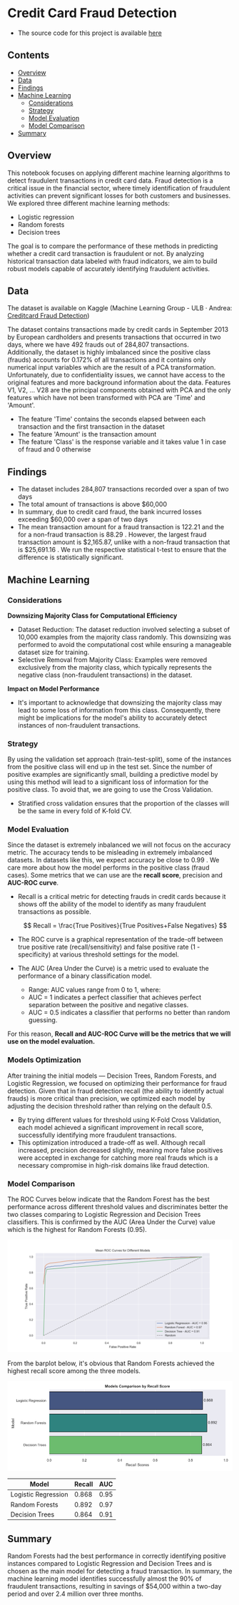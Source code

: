 # Credit Card Fraud Detection
- The source code for this project is available [here](https://github.com/leonemma/detect-frauds-in-creditcards/blob/main/creditcard-fraud-detector.ipynb)
## Contents
- [Overview](#Overview)
- [Data](#Data)
- [Findings](#Findings)
- [Machine Learning](#Machine-Learning)
   - [Considerations](#Considerations)
   - [Strategy](#Strategy)
   - [Model Evaluation](#Model-Evaluation)
   - [Model Comparison](#Model-Comparison)
- [Summary](#Summary)

## Overview
This notebook focuses on applying different machine learning algorithms to detect fraudulent transactions in credit card data. Fraud detection is a critical issue in the financial sector, where timely identification of fraudulent activities can prevent significant losses for both customers and businesses.  
We explored three different machine learning methods:
- Logistic regression
- Random forests
- Decision trees
  
The goal is to compare the performance of these methods in predicting whether a credit card transaction is fraudulent or not. By analyzing historical transaction data labeled with fraud indicators, we aim to build robust models capable of accurately identifying fraudulent activities.
## Data 
The dataset is available on Kaggle (Machine Learning Group - ULB · Andrea: [Creditcard Fraud Detection](https://www.kaggle.com/datasets/mlg-ulb/creditcardfraud))

The dataset contains transactions made by credit cards in September 2013 by European cardholders and presents transactions that occurred in two days, where we have 492 frauds out of 284,807 transactions.   
Additionally, the dataset is highly imbalanced since the positive class (frauds) accounts for 0.172% of all transactions and it contains only numerical input variables which are the result of a PCA transformation. Unfortunately, due to confidentiality issues, we cannot have access to the original features and more background information about the data. Features V1, V2, … V28 are the principal components obtained with PCA and the only features which have not been transformed with PCA are 'Time' and 'Amount'. 
- The feature 'Time' contains the seconds elapsed between each transaction and the first transaction in the dataset
- The feature 'Amount' is the transaction amount 
- The feature 'Class' is the response variable and it takes value 1 in case of fraud and 0 otherwise  

## Findings
- The dataset includes 284,807 transactions recorded over a span of two days
- The total amount of transactions is above $60,000
- In summary, due to credit card fraud, the bank incurred losses exceeding $60,000 over a span of two days
- The mean transaction amount for a fraud transaction is 122.21 and the for a non-fraud transaction is 88.29 . However, the largest fraud transaction amount is $2,165.87, unlike with a non-fraud transaction that is $25,691.16 . We run the respective statistical t-test to ensure that the difference is statistically significant.

## Machine Learning
### Considerations
**Downsizing Majority Class for Computational Efficiency**  
- Dataset Reduction: The dataset reduction involved selecting a subset of 10,000 examples from the majority class randomly. This downsizing was performed to avoid the computational cost while ensuring a manageable dataset size for training.
- Selective Removal from Majority Class: Examples were removed exclusively from the majority class, which typically represents the negative class (non-fraudulent transactions) in the dataset.
  
**Impact on Model Performance**
- It's important to acknowledge that downsizing the majority class may lead to some loss of information from this class. Consequently, there might be implications for the model's ability to accurately detect instances of non-fraudulent transactions.

### Strategy
By using the validation set approach (train-test-split), some of the instances from the positive class will end up in the test set. Since the number of positive examples are significantly small, building a predictive model by using this method will lead to a significant loss of information for the positive class.
To avoid that, we are going to use the Cross Validation.  
- Stratified cross validation ensures that the proportion of the classes will be the same in every fold of K-fold CV.

### Model Evaluation
Since the dataset is extremely inbalanced we will not focus on the accuracy metric. The accuracy tends to be misleading in extremely imbalanced datasets. In datasets like this, we expect accuracy be close to 0.99 . We care more about how the model performs in the positive class (fraud cases). Some metrics that we can use are the **recall score**, precision and **AUC-ROC curve**.
- Recall is a critical metric for detecting frauds in credit cards because it shows off the ability of the model to identify as many fraudulent transactions as possible.

     $$ Recall = \frac{True Positives}{True Positives+False Negatives} $$  

- The ROC curve is a graphical representation of the trade-off between true positive rate (recall/sensitivity) and false positive rate (1 - specificity) at various threshold settings for the model.
- The AUC (Area Under the Curve) is a metric used to evaluate the performance of a binary classification model.
   - Range: AUC values range from 0 to 1, where:
   - AUC = 1 indicates a perfect classifier that achieves perfect separation between the positive and negative classes.
   - AUC = 0.5 indicates a classifier that performs no better than random guessing.  

For this reason, **Recall and AUC-ROC Curve will be the metrics that we will use on the model evaluation.**

### Models Optimization
After training the initial models — Decision Trees, Random Forests, and Logistic Regression, we focused on optimizing their performance for fraud detection.
Given that in fraud detection recall (the ability to identify actual frauds) is more critical than precision, we optimized each model by adjusting the decision threshold rather than relying on the default 0.5.

- By trying different values for threshold using K-Fold Cross Validation, each model achieved a significant improvement in recall score, successfully identifying more fraudulent transactions.
- This optimization introduced a trade-off as well. Although recall increased, precision decreased slightly, meaning more false positives were accepted in exchange for catching more real frauds which is a necessary compromise in high-risk domains like fraud detection.
  
### Model Comparison
The ROC Curves below indicate that the Random Forest has the best performance across different threshold values and discriminates better the two classes comparing to Logistic Regression and Decision Trees classifiers.
This is confirmed by the AUC (Area Under the Curve) value which is the highest for Random Forests (0.95).      

![ROC_Curves](https://github.com/leonemma/detect-frauds-in-creditcards/blob/main/plots/AUC.png)    

From the barplot below, it's obvious that Random Forests achieved the highest recall score among the three models.   

![Recall_Scores](https://github.com/leonemma/detect-frauds-in-creditcards/blob/main/plots/Recall_Scores_bars.png)    

|       Model         | Recall | AUC  | 
|---------------------|--------|------|
| Logistic Regression | 0.868  | 0.95 |
|    Random Forests   | 0.892  | 0.97 |
|    Decision Trees   | 0.864  | 0.91 |

## Summary
Random Forests had the best performance in correctly identifying positive instances compared to Logistic Regression and Decision Trees and is chosen as the main model for detecting a fraud transaction.
In summary, the machine learning model identifies successfully almost the 90% of fraudulent transactions, resulting in savings of $54,000 within a two-day period and over 2.4 million over three months.
